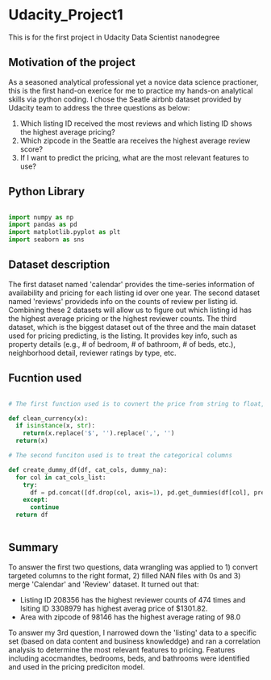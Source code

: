 # Udacity_Project1
This is for the first project in Udacity Data Scientist nanodegree

## Motivation of the project 

As a seasoned analytical professional yet a novice data science practioner, this is the first hand-on exerice for me to practice my hands-on analytical skills via python coding. I chose the Seatle airbnb dataset provided by Udacity team to address the three questions as below: 
1. Which listing ID received the most reviews and which listing ID shows the highest average pricing?  
2. Which zipcode in the Seattle ara receives the highest average review score? 
3. If I want to predict the pricing, what are the most relevant features to use? 

## Python Library 
```python

import numpy as np 
import pandas as pd 
import matplotlib.pyplot as plt 
import seaborn as sns

```

## Dataset description 

The first dataset named 'calendar' provides the time-series information of availability and pricing for each listing id over one year. 
The second dataset named 'reviews' provideds info on the counts of review per listing id. 
Combining these 2 datasets will allow us to figure out which listing id has the highest average pricing or the highest reviewer counts. 
The third dataset, which is the biggest dataset out of the three and the main dataset used for pricing predicting, is the listing. It provides key info, such as property details (e.g., # of bedroom, # of bathroom, # of beds, etc.), neighborhood detail, reviewer ratings by type, etc. 

## Fucntion used 
```python 

# The first function used is to covnert the price from string to float, which later is used for avergae pricing calculation 

def clean_currency(x): 
  if isinstance(x, str): 
    return(x.replace('$', '').replace(',', '')
  return(x)

# The second funciton used is to treat the categorical columns

def create_dummy_df(df, cat_cols, dummy_na):
  for col in cat_cols_list:
    try: 
      df = pd.concat([df.drop(col, axis=1), pd.get_dummies(df[col], prefix_sep='_', drop_first=True, dummy_na=dummy_na)], axis=1)
    except:
      continue
  return df 
  
```

## Summary 
To answer the first two questions, data wrangling was applied to 1) convert targeted columns to the right format, 2) filled NAN files with 0s and 3) merge  'Calendar' and 'Review' dataset. It turned out that: 
  - Listing ID 208356 has the highest reviewer counts of 474 times and lsiting ID 3308979 has highest averag price of $1301.82. 
  - Area with zipcode of 98146 has the highest average rating of 98.0

To answer my 3rd question, I narrowed down the 'listing' data to a specific set (based on data content and business knowleddge) and ran a correlation analysis to determine the most relevant features to pricing. Features including acocmandtes, bedrooms, beds, and bathrooms were identified and used in the pricing prediciton model. 
